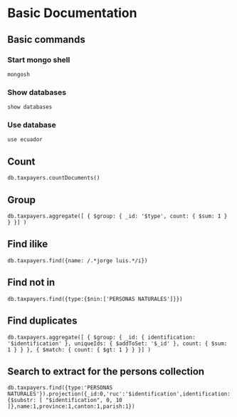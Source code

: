 # Basic Documentation 
## Basic commands
### Start mongo shell
```
mongosh
```
### Show databases
```
show databases
```
### Use database
```
use ecuador     
```
## Count
```
db.taxpayers.countDocuments()
```
## Group
```
db.taxpayers.aggregate([ { $group: { _id: '$type', count: { $sum: 1 } } }] )
```
## Find ilike
```
db.taxpayers.find({name: /.*jorge luis.*/i})
```
## Find not in
```
db.taxpayers.find({type:{$nin:['PERSONAS NATURALES']}})
```
## Find duplicates
```
db.taxpayers.aggregate([ { $group: { _id: { identification: '$identification' }, uniqueIds: { $addToSet: '$_id' }, count: { $sum: 1 } } }, { $match: { count: { $gt: 1 } } }] )
```
## Search to extract for the persons collection
```
db.taxpayers.find({type:'PERSONAS NATURALES'}).projection({_id:0,'ruc':'$identification',identification:{$substr: [ "$identification", 0, 10 ]},name:1,province:1,canton:1,parish:1})
```
